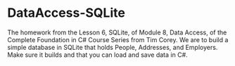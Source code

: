# DataAccess-SQLite
The homework from the Lesson 6, SQLite, of Module 8, Data Access, of the Complete Foundation in C# Course Series from Tim Corey. We are to build a simple database in SQLite that holds People, Addresses, and Employers. Make sure it builds and that you can load and save data in C#.
